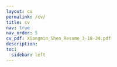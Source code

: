 ```yaml
---
layout: cv
permalink: /cv/
title: cv
nav: true
nav_order: 5
cv_pdf: Xiangmin_Shen_Resume_3-18-24.pdf
description:
toc:
  sidebar: left
---
```

